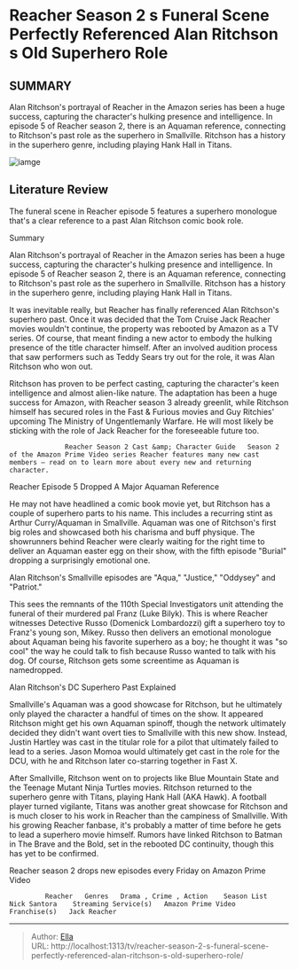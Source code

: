 # Reacher Season 2 s Funeral Scene Perfectly Referenced Alan Ritchson s Old Superhero Role


## SUMMARY 



  Alan Ritchson&#39;s portrayal of Reacher in the Amazon series has been a huge success, capturing the character&#39;s hulking presence and intelligence.   In episode 5 of Reacher season 2, there is an Aquaman reference, connecting to Ritchson&#39;s past role as the superhero in Smallville.   Ritchson has a history in the superhero genre, including playing Hank Hall in Titans.  

![iamge](https://static1.srcdn.com/wordpress/wp-content/uploads/2023/12/reacher-show-aquaman-reference-dc-smallville.jpg)

## Literature Review
The funeral scene in Reacher episode 5 features a superhero monologue that&#39;s a clear reference to a past Alan Ritchson comic book role.





Summary

  Alan Ritchson&#39;s portrayal of Reacher in the Amazon series has been a huge success, capturing the character&#39;s hulking presence and intelligence.   In episode 5 of Reacher season 2, there is an Aquaman reference, connecting to Ritchson&#39;s past role as the superhero in Smallville.   Ritchson has a history in the superhero genre, including playing Hank Hall in Titans.  







It was inevitable really, but Reacher has finally referenced Alan Ritchson&#39;s superhero past. Once it was decided that the Tom Cruise Jack Reacher movies wouldn&#39;t continue, the property was rebooted by Amazon as a TV series. Of course, that meant finding a new actor to embody the hulking presence of the title character himself. After an involved audition process that saw performers such as Teddy Sears try out for the role, it was Alan Ritchson who won out.

Ritchson has proven to be perfect casting, capturing the character&#39;s keen intelligence and almost alien-like nature. The adaptation has been a huge success for Amazon, with Reacher season 3 already greenlit, while Ritchson himself has secured roles in the Fast &amp; Furious movies and Guy Ritchies&#39; upcoming The Ministry of Ungentlemanly Warfare. He will most likely be sticking with the role of Jack Reacher for the foreseeable future too.


 




                  Reacher Season 2 Cast &amp; Character Guide   Season 2 of the Amazon Prime Video series Reacher features many new cast members – read on to learn more about every new and returning character.    


 Reacher Episode 5 Dropped A Major Aquaman Reference 
          

He may not have headlined a comic book movie yet, but Ritchson has a couple of superhero parts to his name. This includes a recurring stint as Arthur Curry/Aquaman in Smallville. Aquaman was one of Ritchson&#39;s first big roles and showcased both his charisma and buff physique. The showrunners behind Reacher were clearly waiting for the right time to deliver an Aquaman easter egg on their show, with the fifth episode &#34;Burial&#34; dropping a surprisingly emotional one.



Alan Ritchson&#39;s Smallville episodes are &#34;Aqua,&#34; &#34;Justice,&#34; &#34;Oddysey&#34; and &#34;Patriot.&#34;







This sees the remnants of the 110th Special Investigators unit attending the funeral of their murdered pal Franz (Luke Bilyk). This is where Reacher witnesses Detective Russo (Domenick Lombardozzi) gift a superhero toy to Franz&#39;s young son, Mikey. Russo then delivers an emotional monologue about Aquaman being his favorite superhero as a boy; he thought it was &#34;so cool&#34; the way he could talk to fish because Russo wanted to talk with his dog. Of course, Ritchson gets some screentime as Aquaman is namedropped.



 Alan Ritchson&#39;s DC Superhero Past Explained 
          

Smallville&#39;s Aquaman was a good showcase for Ritchson, but he ultimately only played the character a handful of times on the show. It appeared Ritchson might get his own Aquaman spinoff, though the network ultimately decided they didn&#39;t want overt ties to Smallville with this new show. Instead, Justin Hartley was cast in the titular role for a pilot that ultimately failed to lead to a series. Jason Momoa would ultimately get cast in the role for the DCU, with he and Ritchson later co-starring together in Fast X.




After Smallville, Ritchson went on to projects like Blue Mountain State and the Teenage Mutant Ninja Turtles movies. Ritchson returned to the superhero genre with Titans, playing Hank Hall (AKA Hawk). A football player turned vigilante, Titans was another great showcase for Ritchson and is much closer to his work in Reacher than the campiness of Smallville. With his growing Reacher fanbase, it&#39;s probably a matter of time before he gets to lead a superhero movie himself. Rumors have linked Ritchson to Batman in The Brave and the Bold, set in the rebooted DC continuity, though this has yet to be confirmed.

Reacher season 2 drops new episodes every Friday on Amazon Prime Video

             Reacher   Genres   Drama , Crime , Action    Season List   Nick Santora    Streaming Service(s)   Amazon Prime Video    Franchise(s)   Jack Reacher       


---

> Author: [Ella](https://instagram.hk.cn/)  
> URL: http://localhost:1313/tv/reacher-season-2-s-funeral-scene-perfectly-referenced-alan-ritchson-s-old-superhero-role/  

